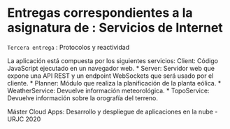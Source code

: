 # Entregas correspondientes a la asignatura de : Servicios de Internet
`Tercera entrega` : Protocolos y reactividad

La aplicación está compuesta por los siguientes servicios:
Client: Código JavaScript ejecutado en un navegador web.
	* Server: Servidor web que expone una API REST y un endpoint WebSockets que
será usado por el cliente.
	* Planner: Módulo que realiza la planificación de la planta eólica.
	* WeatherService: Devuelve información meteorológica.
	* TopoService: Devuelve información sobre la orografía del terreno.

Máster Cloud Apps: Desarrollo y despliegue de aplicaciones en la nube - URJC 2020
